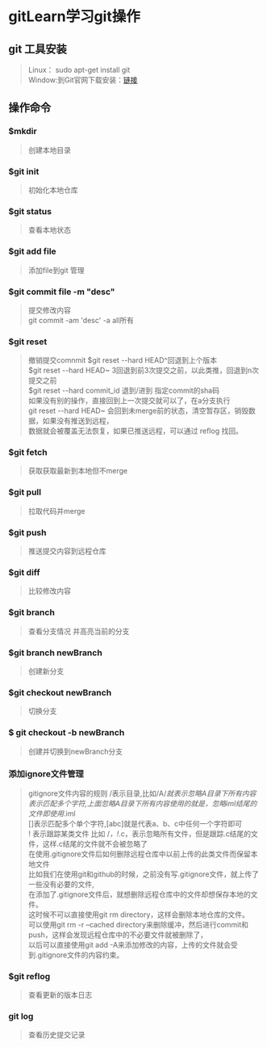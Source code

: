 # gitLearn学习git操作
## git 工具安装
> Linux： sudo apt-get install git  
Window:到Git官网下载安装：[链接](https://git-scm.com/downloads)
## 操作命令 
### $mkdir 
> 创建本地目录
### $git init 
> 初始化本地仓库
### $git status 
> 查看本地状态
### $git add file
>添加file到git 管理 
### $git commit file -m "desc" 
>提交修改内容  
git commit -am 'desc' -a all所有
### $git reset
> 撤销提交comnmit
$git reset --hard HEAD^回退到上个版本  
$git reset --hard HEAD~ 3回退到前3次提交之前，以此类推，回退到n次提交之前  
$git reset --hard commit_id 退到/进到 指定commit的sha码  
如果没有别的操作，直接回到上一次提交就可以了，在a分支执行  
git reset --hard HEAD~ 会回到未merge前的状态，清空暂存区，销毁数据，如果没有推送到远程，  
数据就会被覆盖无法恢复，如果已推送远程，可以通过 reflog 找回。  
### $git fetch
>获取获取最新到本地但不merge 
### $git pull 
> 拉取代码并merge
### $git push
> 推送提交内容到远程仓库
### $git diff
> 比较修改内容
### $git branch
> 查看分支情况 并高亮当前的分支
### $git branch newBranch
> 创建新分支
### $git checkout newBranch
> 切换分支
### $ git checkout -b newBranch
> 创建并切换到newBranch分支
### 添加ignore文件管理
> gitignore文件内容的规则
/表示目录,比如/A/*就表示忽略A目录下所有内容  
*表示匹配多个字符,上面忽略A目录下所有内容使用的就是*，忽略iml结尾的文件即使用*.iml  
[]表示匹配多个单个字符,[abc]就是代表a、b、c中任何一个字符即可  
! 表示跟踪某类文件 比如 /*，!*.c，表示忽略所有文件，但是跟踪.c结尾的文件，这样.c结尾的文件就不会被忽略了  
在使用.gitignore文件后如何删除远程仓库中以前上传的此类文件而保留本地文件  
比如我们在使用git和github的时候，之前没有写.gitignore文件，就上传了一些没有必要的文件,  
在添加了.gitignore文件后，就想删除远程仓库中的文件却想保存本地的文件。  
这时候不可以直接使用git rm directory，这样会删除本地仓库的文件。  
可以使用git rm -r –cached directory来删除缓冲，然后进行commit和push，这样会发现远程仓库中的不必要文件就被删除了，  
以后可以直接使用git add -A来添加修改的内容，上传的文件就会受到.gitignore文件的内容约束。
### $git reflog
> 查看更新的版本日志
### git log 
> 查看历史提交记录
